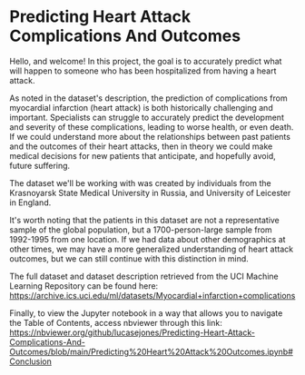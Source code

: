 # Predicting Heart Attack Complications And Outcomes

Hello, and welcome! In this project, the goal is to accurately predict what will happen to someone who has been hospitalized from having a heart attack.

As noted in the dataset's description, the prediction of complications from myocardial infarction (heart attack) is both historically challenging and important. Specialists can struggle to accurately predict the development and severity of these complications, leading to worse health, or even death. If we could understand more about the relationships between past patients and the outcomes of their heart attacks, then in theory we could make medical decisions for new patients that anticipate, and hopefully avoid, future suffering.

The dataset we'll be working with was created by individuals from the Krasnoyarsk State Medical University in Russia, and University of Leicester in England.

It's worth noting that the patients in this dataset are not a representative sample of the global population, but a 1700-person-large sample from 1992-1995 from one location. If we had data about other demographics at other times, we may have a more generalized understanding of heart attack outcomes, but we can still continue with this distinction in mind.

The full dataset and dataset description retrieved from the UCI Machine Learning Repository can be found here:
https://archive.ics.uci.edu/ml/datasets/Myocardial+infarction+complications

Finally, to view the Jupyter notebook in a way that allows you to navigate the Table of Contents, access nbviewer through this link:
https://nbviewer.org/github/lucasejones/Predicting-Heart-Attack-Complications-And-Outcomes/blob/main/Predicting%20Heart%20Attack%20Outcomes.ipynb#Conclusion

